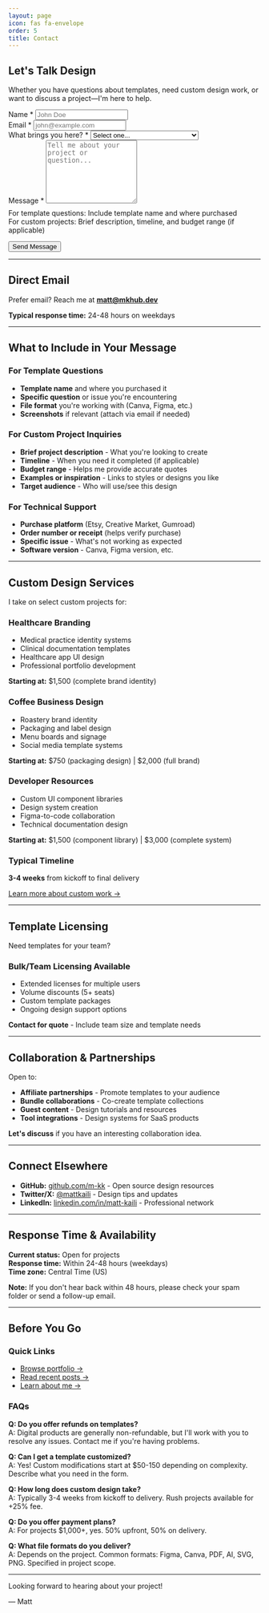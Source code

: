 ```yaml
---
layout: page
icon: fas fa-envelope
order: 5
title: Contact
---
```


## Let's Talk Design

Whether you have questions about templates, need custom design work, or want to discuss a project—I'm here to help.

<form action="https://formspree.io/f/mgvnkjer" method="POST" class="contact-form">
  <div class="form-group">
    <label for="name">Name <span class="required">*</span></label>
    <input 
      type="text" 
      name="name" 
      id="name" 
      required 
      placeholder="John Doe"
      autocomplete="name"
    >
  </div>

  <div class="form-group">
    <label for="email">Email <span class="required">*</span></label>
    <input 
      type="email" 
      name="email" 
      id="email" 
      required 
      placeholder="john@example.com"
      autocomplete="email"
    >
  </div>

  <div class="form-group">
    <label for="project-type">What brings you here? <span class="required">*</span></label>
    <select name="project-type" id="project-type" required>
      <option value="">Select one...</option>
      <option value="Template Question">Question about a template</option>
      <option value="Template Support">Template support/technical issue</option>
      <option value="Custom Healthcare">Custom healthcare design</option>
      <option value="Custom Coffee">Custom coffee brand work</option>
      <option value="UI Kit">UI/component system project</option>
      <option value="Bulk License">Bulk/team licensing inquiry</option>
      <option value="Partnership">Collaboration opportunity</option>
      <option value="Other">Something else</option>
    </select>
  </div>

  <div class="form-group">
    <label for="message">Message <span class="required">*</span></label>
    <textarea 
      name="message" 
      id="message" 
      rows="8" 
      required 
      placeholder="Tell me about your project or question..."
    ></textarea>
    <small style="display: block; margin-top: 0.5rem; color: var(--text-muted); font-size: 0.875rem;">
      For template questions: Include template name and where purchased<br>
      For custom projects: Brief description, timeline, and budget range (if applicable)
    </small>
  </div>

  <!-- Honeypot for spam protection -->
  <input type="text" name="_gotcha" style="display:none" tabindex="-1" autocomplete="off">
  
  <!-- Hidden fields for better email organization -->
  <input type="hidden" name="_subject" value="New mkhub.dev contact form submission">
  
  <input type="hidden" name="_next" value="https://mkhub.dev/thanks">

  <button type="submit" class="btn">Send Message</button>
</form>

---

## Direct Email

Prefer email? Reach me at **[matt@mkhub.dev](mailto:matt@mkhub.dev)**

**Typical response time:** 24-48 hours on weekdays

---

## What to Include in Your Message

### For Template Questions
- **Template name** and where you purchased it
- **Specific question** or issue you're encountering
- **File format** you're working with (Canva, Figma, etc.)
- **Screenshots** if relevant (attach via email if needed)

### For Custom Project Inquiries
- **Brief project description** - What you're looking to create
- **Timeline** - When you need it completed (if applicable)
- **Budget range** - Helps me provide accurate quotes
- **Examples or inspiration** - Links to styles or designs you like
- **Target audience** - Who will use/see this design

### For Technical Support
- **Purchase platform** (Etsy, Creative Market, Gumroad)
- **Order number or receipt** (helps verify purchase)
- **Specific issue** - What's not working as expected
- **Software version** - Canva, Figma version, etc.

---

## Custom Design Services

I take on select custom projects for:

### Healthcare Branding
- Medical practice identity systems
- Clinical documentation templates
- Healthcare app UI design
- Professional portfolio development

**Starting at:** $1,500 (complete brand identity)

### Coffee Business Design
- Roastery brand identity
- Packaging and label design
- Menu boards and signage
- Social media template systems

**Starting at:** $750 (packaging design) | $2,000 (full brand)

### Developer Resources
- Custom UI component libraries
- Design system creation
- Figma-to-code collaboration
- Technical documentation design

**Starting at:** $1,500 (component library) | $3,000 (complete system)

### Typical Timeline
**3-4 weeks** from kickoff to final delivery

[Learn more about custom work →](/portfolio/)

---

## Template Licensing

Need templates for your team?

### Bulk/Team Licensing Available
- Extended licenses for multiple users
- Volume discounts (5+ seats)
- Custom template packages
- Ongoing design support options

**Contact for quote** - Include team size and template needs

---

## Collaboration & Partnerships

Open to:
- **Affiliate partnerships** - Promote templates to your audience
- **Bundle collaborations** - Co-create template collections
- **Guest content** - Design tutorials and resources
- **Tool integrations** - Design systems for SaaS products

**Let's discuss** if you have an interesting collaboration idea.

---

## Connect Elsewhere

- **GitHub:** [github.com/m-kk](https://github.com/m-kk) - Open source design resources
- **Twitter/X:** [@mattkaili](https://twitter.com/mattkaili) - Design tips and updates
- **LinkedIn:** [linkedin.com/in/matt-kaili](https://www.linkedin.com/in/matt-kaili) - Professional network

---

## Response Time & Availability

**Current status:** Open for projects  
**Response time:** Within 24-48 hours (weekdays)  
**Time zone:** Central Time (US)

**Note:** If you don't hear back within 48 hours, please check your spam folder or send a follow-up email.

---

## Before You Go

### Quick Links
- [Browse portfolio →](/portfolio/)
- [Read recent posts →](/)
- [Learn about me →](/about/)

### FAQs

**Q: Do you offer refunds on templates?**  
A: Digital products are generally non-refundable, but I'll work with you to resolve any issues. Contact me if you're having problems.

**Q: Can I get a template customized?**  
A: Yes! Custom modifications start at $50-150 depending on complexity. Describe what you need in the form.

**Q: How long does custom design take?**  
A: Typically 3-4 weeks from kickoff to delivery. Rush projects available for +25% fee.

**Q: Do you offer payment plans?**  
A: For projects $1,000+, yes. 50% upfront, 50% on delivery.

**Q: What file formats do you deliver?**  
A: Depends on the project. Common formats: Figma, Canva, PDF, AI, SVG, PNG. Specified in project scope.

---

Looking forward to hearing about your project!

— Matt
